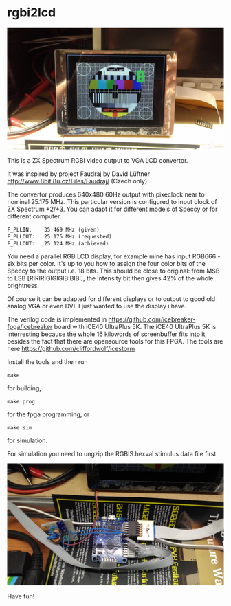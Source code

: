 # rgbi2lcd

![result](https://github.com/ladmanj/rgbi2lcd/blob/master/rgbi2lcd_result.jpg)

This is a ZX Spectrum RGBI video output to VGA LCD convertor.

It was inspired by project Faudraj by David Lüftner http://www.8bit.8u.cz/Files/Faudraj/ (Czech only).

The convertor produces 640x480 60Hz output with pixeclock near to nominal 25.175 MHz.
This particular version is configured to input clock of ZX Spectrum +2/+3. 
You can adapt it for different models of Speccy or for different computer.
~~~
F_PLLIN:    35.469 MHz (given)
F_PLLOUT:   25.175 MHz (requested)
F_PLLOUT:   25.124 MHz (achieved)
~~~
You need a parallel RGB LCD display, for example mine has input RGB666 - six bits per color.
It's up to you how to assign the four color bits of the Speccy to the output i.e. 18 bits.
This should be close to original: from MSB to LSB [RIRIRIGIGIGIBIBIBI], the intensity bit then
gives 42% of the whole brightness.

Of course it can be adapted for different displays or to output to good old analog VGA or even DVI.
I just wanted to use the display i have.

The verilog code is implemented in https://github.com/icebreaker-fpga/icebreaker board with iCE40 UltraPlus 5K.
The iCE40 UltraPlus 5K is interresting because the whole 16 kilowords of screenbuffer fits into it, besides the fact that there are opensource tools for this FPGA.
The tools are here https://github.com/cliffordwolf/icestorm

Install the tools and then run 
~~~ 
make 
~~~ 
for building, 
~~~ 
make prog 
~~~ 
for the fpga programming, or 
~~~
make sim 
~~~ 
for simulation.

For simulation you need to ungzip the RGBIS.hexval stimulus data file first.

![hardware](https://github.com/ladmanj/rgbi2lcd/blob/master/rgbi2lcd_hw.jpg)

Have fun!

